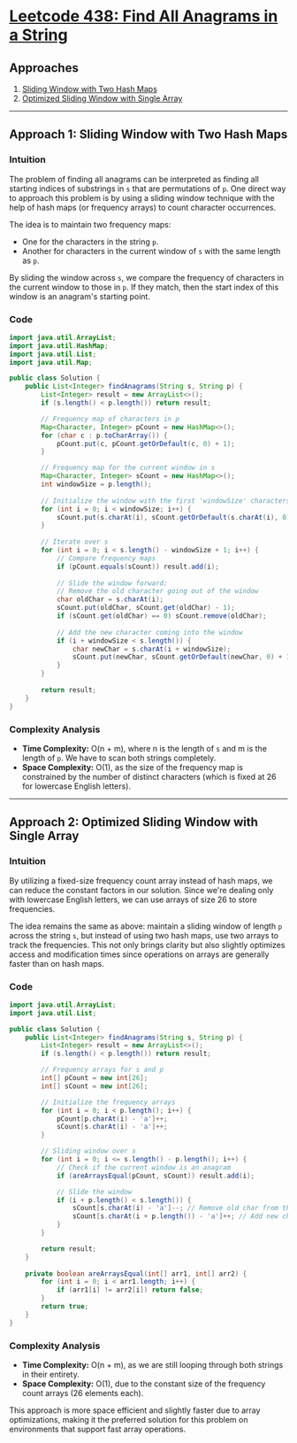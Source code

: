 # [Leetcode 438: Find All Anagrams in a String](https://leetcode.com/problems/find-all-anagrams-in-a-string/)

## Approaches
1. [Sliding Window with Two Hash Maps](#approach-1-sliding-window-with-two-hash-maps)
2. [Optimized Sliding Window with Single Array](#approach-2-optimized-sliding-window-with-single-array)

---

## Approach 1: Sliding Window with Two Hash Maps

### Intuition

The problem of finding all anagrams can be interpreted as finding all starting indices of substrings in `s` that are permutations of `p`. One direct way to approach this problem is by using a sliding window technique with the help of hash maps (or frequency arrays) to count character occurrences.

The idea is to maintain two frequency maps:
- One for the characters in the string `p`.
- Another for characters in the current window of `s` with the same length as `p`.

By sliding the window across `s`, we compare the frequency of characters in the current window to those in `p`. If they match, then the start index of this window is an anagram's starting point.

### Code

```java
import java.util.ArrayList;
import java.util.HashMap;
import java.util.List;
import java.util.Map;

public class Solution {
    public List<Integer> findAnagrams(String s, String p) {
        List<Integer> result = new ArrayList<>();
        if (s.length() < p.length()) return result;

        // Frequency map of characters in p
        Map<Character, Integer> pCount = new HashMap<>();
        for (char c : p.toCharArray()) {
            pCount.put(c, pCount.getOrDefault(c, 0) + 1);
        }

        // Frequency map for the current window in s
        Map<Character, Integer> sCount = new HashMap<>();
        int windowSize = p.length();
        
        // Initialize the window with the first 'windowSize' characters of s
        for (int i = 0; i < windowSize; i++) {
            sCount.put(s.charAt(i), sCount.getOrDefault(s.charAt(i), 0) + 1);
        }
        
        // Iterate over s
        for (int i = 0; i < s.length() - windowSize + 1; i++) {
            // Compare frequency maps
            if (pCount.equals(sCount)) result.add(i);
            
            // Slide the window forward:
            // Remove the old character going out of the window
            char oldChar = s.charAt(i);
            sCount.put(oldChar, sCount.get(oldChar) - 1);
            if (sCount.get(oldChar) == 0) sCount.remove(oldChar);
            
            // Add the new character coming into the window
            if (i + windowSize < s.length()) {
                char newChar = s.charAt(i + windowSize);
                sCount.put(newChar, sCount.getOrDefault(newChar, 0) + 1);
            }
        }
        
        return result;
    }
}
```

### Complexity Analysis

- **Time Complexity:** O(n + m), where n is the length of `s` and m is the length of `p`. We have to scan both strings completely.
- **Space Complexity:** O(1), as the size of the frequency map is constrained by the number of distinct characters (which is fixed at 26 for lowercase English letters).

---

## Approach 2: Optimized Sliding Window with Single Array

### Intuition

By utilizing a fixed-size frequency count array instead of hash maps, we can reduce the constant factors in our solution. Since we're dealing only with lowercase English letters, we can use arrays of size 26 to store frequencies.

The idea remains the same as above: maintain a sliding window of length `p` across the string `s`, but instead of using two hash maps, use two arrays to track the frequencies. This not only brings clarity but also slightly optimizes access and modification times since operations on arrays are generally faster than on hash maps.

### Code

```java
import java.util.ArrayList;
import java.util.List;

public class Solution {
    public List<Integer> findAnagrams(String s, String p) {
        List<Integer> result = new ArrayList<>();
        if (s.length() < p.length()) return result;

        // Frequency arrays for s and p
        int[] pCount = new int[26];
        int[] sCount = new int[26];

        // Initialize the frequency arrays
        for (int i = 0; i < p.length(); i++) {
            pCount[p.charAt(i) - 'a']++;
            sCount[s.charAt(i) - 'a']++;
        }

        // Sliding window over s
        for (int i = 0; i <= s.length() - p.length(); i++) {
            // Check if the current window is an anagram
            if (areArraysEqual(pCount, sCount)) result.add(i);

            // Slide the window
            if (i + p.length() < s.length()) {
                sCount[s.charAt(i) - 'a']--; // Remove old char from the count
                sCount[s.charAt(i + p.length()) - 'a']++; // Add new char to the count
            }
        }

        return result;
    }
    
    private boolean areArraysEqual(int[] arr1, int[] arr2) {
        for (int i = 0; i < arr1.length; i++) {
            if (arr1[i] != arr2[i]) return false;
        }
        return true;
    }
}
```

### Complexity Analysis

- **Time Complexity:** O(n + m), as we are still looping through both strings in their entirety.
- **Space Complexity:** O(1), due to the constant size of the frequency count arrays (26 elements each). 

This approach is more space efficient and slightly faster due to array optimizations, making it the preferred solution for this problem on environments that support fast array operations.

